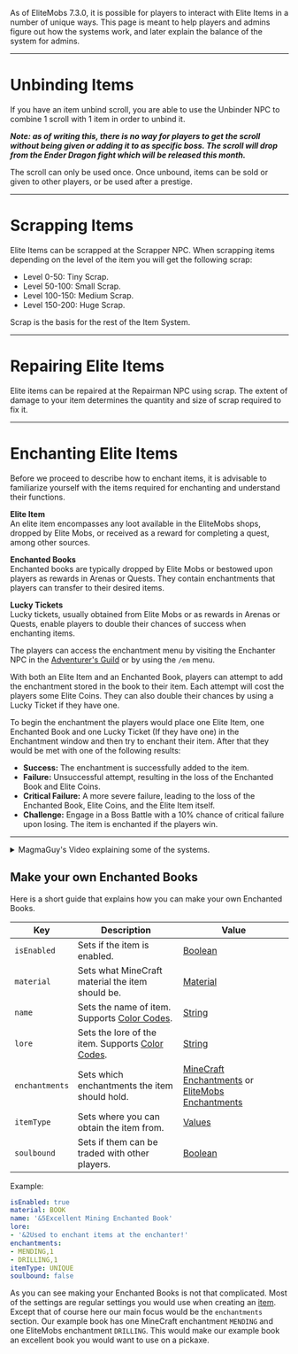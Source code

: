 As of EliteMobs 7.3.0, it is possible for players to interact with Elite Items in a number of unique ways. This page is meant to help players and admins figure out how the systems work, and later explain the balance of the system for admins.


***

# Unbinding Items

If you have an item unbind scroll, you are able to use the Unbinder NPC to combine 1 scroll with 1 item in order to unbind it.

***Note: as of writing this, there is no way for players to get the scroll without being given or adding it to as specific boss. The scroll will drop from the Ender Dragon fight which will be released this month.***

The scroll can only be used once. Once unbound, items can be sold or given to other players, or be used after a prestige.

***

# Scrapping Items

Elite Items can be scrapped at the Scrapper NPC. When scrapping items depending on the level of the item you will get the following scrap:

- Level 0-50: Tiny Scrap.
- Level 50-100: Small Scrap.
- Level 100-150: Medium Scrap.
- Level 150-200: Huge Scrap.

Scrap is the basis for the rest of the Item System.

***

# Repairing Elite Items

Elite items can be repaired at the Repairman NPC using scrap. The extent of damage to your item determines the quantity and size of scrap required to fix it.

***

# Enchanting Elite Items

Before we proceed to describe how to enchant items, it is advisable to familiarize yourself with the items required for enchanting and understand their functions.

**Elite Item**
</br>An elite item encompasses any loot available in the EliteMobs shops, dropped by Elite Mobs, or received as a reward for completing a quest, among other sources.

**Enchanted Books**
</br>Enchanted books are typically dropped by Elite Mobs or bestowed upon players as rewards in Arenas or Quests. They contain enchantments that players can transfer to their desired items.

**Lucky Tickets**
</br>Lucky tickets, usually obtained from Elite Mobs or as rewards in Arenas or Quests, enable players to double their chances of success when enchanting items.

The players can access the enchantment menu by visiting the Enchanter NPC in the [Adventurer's Guild]($language$/elitemobs/adventurers_guild_world.md) or by using the `/em` menu.
 
With both an Elite Item and an Enchanted Book, players can attempt to add the enchantment stored in the book to their item. Each attempt will cost the players some Elite Coins. They can also double their chances by using a Lucky Ticket if they have one.

To begin the enchantment the players would place one Elite Item, one Enchanted Book and one Lucky Ticket (If they have one) in the Enchantment window and then try to enchant their item. After that they would be met with one of the following results: 

- **Success:** The enchantment is successfully added to the item.
- **Failure:** Unsuccessful attempt, resulting in the loss of the Enchanted Book and Elite Coins.
- **Critical Failure:** A more severe failure, leading to the loss of the Enchanted Book, Elite Coins, and the Elite Item itself.
- **Challenge:** Engage in a Boss Battle with a 10% chance of critical failure upon losing. The item is enchanted if the players win.

***

<details>
  <summary>MagmaGuy's Video explaining some of the systems.</summary>

  <div style="text-align: center;">
    <iframe width="560" height="315" src="https://www.youtube.com/embed/MtfeS6fq0Pw" frameborder="0" allowfullscreen></iframe>
  </div>

</details>

## Make your own Enchanted Books

Here is a short guide that explains how you can make your own Enchanted Books.

| Key           | Description                                                      | Value                                                                                                                                                                                     |
|---------------|------------------------------------------------------------------|-------------------------------------------------------------------------------------------------------------------------------------------------------------------------------------------|
| `isEnabled`   | Sets if the item is enabled.                                     | [Boolean](#boolean)                                                                                                                                                                       |
| `material`    | Sets what MineCraft material the item should be.                 | [Material](#material)                                                                                                                                                                     |
| `name`        | Sets the name of item. Supports [Color Codes](#color_codes).     | [String](#string)                                                                                                                                                                         |
| `lore`        | Sets the lore of the item. Supports [Color Codes](#color_codes). | [String](#string)                                                                                                                                                                         |
| `enchantments` | Sets which enchantments the item should hold.                    | [MineCraft Enchantments](https://hub.spigotmc.org/javadocs/spigot/org/bukkit/enchantments/Enchantment.html) or [EliteMobs Enchantments]($language$/elitemobs/custom_enchantments_list.md) |
| `itemType`    | Sets where you can obtain the item from.                         | [Values]($language$/elitemobs/creating_items.md&section=itemtype)                                                                                                                         |
| `soulbound`   | Sets if them can be traded with other players.                   | [Boolean](#boolean)                                                                                                                                                                       |

Example:
```yml
isEnabled: true
material: BOOK
name: '&5Excellent Mining Enchanted Book'
lore:
- '&2Used to enchant items at the enchanter!'
enchantments:
- MENDING,1
- DRILLING,1
itemType: UNIQUE
soulbound: false
```

As you can see making your Enchanted Books is not that complicated. Most of the settings are regular settings you would use when creating an [item]($language$/elitemobs/creating_items.md). Except that of course here our main focus would be the `enchantments` section. Our example book has one MineCraft enchantment `MENDING` and one EliteMobs enchantment `DRILLING`. This would make our example book an excellent book you would want to use on a pickaxe.